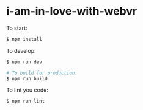 # i-am-in-love-with-webvr

To start:

```bash
$ npm install
```

To develop:

```bash
$ npm run dev

# To build for production:
$ npm run build
```

To lint you code:

```bash
$ npm run lint
```
